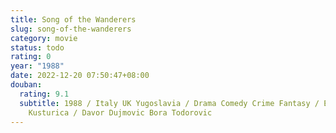 ```yaml
---
title: Song of the Wanderers
slug: song-of-the-wanderers
category: movie
status: todo
rating: 0
year: "1988"
date: 2022-12-20 07:50:47+08:00
douban:
  rating: 9.1
  subtitle: 1988 / Italy UK Yugoslavia / Drama Comedy Crime Fantasy / Emir
    Kusturica / Davor Dujmovic Bora Todorovic
---
```




